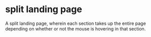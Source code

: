 # split landing page
A split landing page, wherein each section takes up the entire page depending on whether or not the mouse is hovering in that section.
